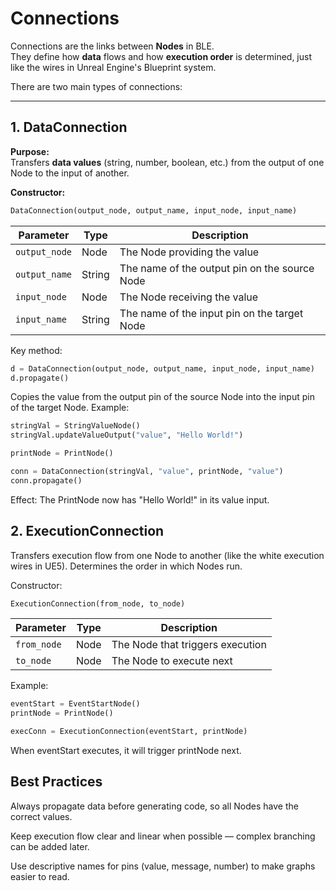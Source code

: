 # Connections

Connections are the links between **Nodes** in BLE.  
They define how **data** flows and how **execution order** is determined, just like the wires in Unreal Engine's Blueprint system.

There are two main types of connections:

---

## 1. DataConnection

**Purpose:**  
Transfers **data values** (string, number, boolean, etc.) from the output of one Node to the input of another.

**Constructor:**
```python
DataConnection(output_node, output_name, input_node, input_name)
```

| Parameter     | Type   | Description |
|---------------|--------|------------|
| `output_node` | Node   | The Node providing the value |
| `output_name` | String | The name of the output pin on the source Node |
| `input_node`  | Node   | The Node receiving the value |
| `input_name`  | String   | The name of the input pin on the target Node |

Key method:
```python
d = DataConnection(output_node, output_name, input_node, input_name)
d.propagate()
```

Copies the value from the output pin of the source Node into the input pin of the target Node.
Example:
```python
stringVal = StringValueNode()
stringVal.updateValueOutput("value", "Hello World!")

printNode = PrintNode()

conn = DataConnection(stringVal, "value", printNode, "value")
conn.propagate()
```
Effect: The PrintNode now has "Hello World!" in its value input.

## 2. ExecutionConnection

Transfers execution flow from one Node to another (like the white execution wires in UE5). Determines the order in which Nodes run.

Constructor:
```python
ExecutionConnection(from_node, to_node)
```

| Parameter     | Type   | Description |
|---------------|--------|------------|
| `from_node` | Node   | The Node that triggers execution |
| `to_node` | Node | The Node to execute next |

Example:
```python
eventStart = EventStartNode()
printNode = PrintNode()

execConn = ExecutionConnection(eventStart, printNode)
```
When eventStart executes, it will trigger printNode next.


## Best Practices

Always propagate data before generating code, so all Nodes have the correct values.

Keep execution flow clear and linear when possible — complex branching can be added later.

Use descriptive names for pins (value, message, number) to make graphs easier to read.